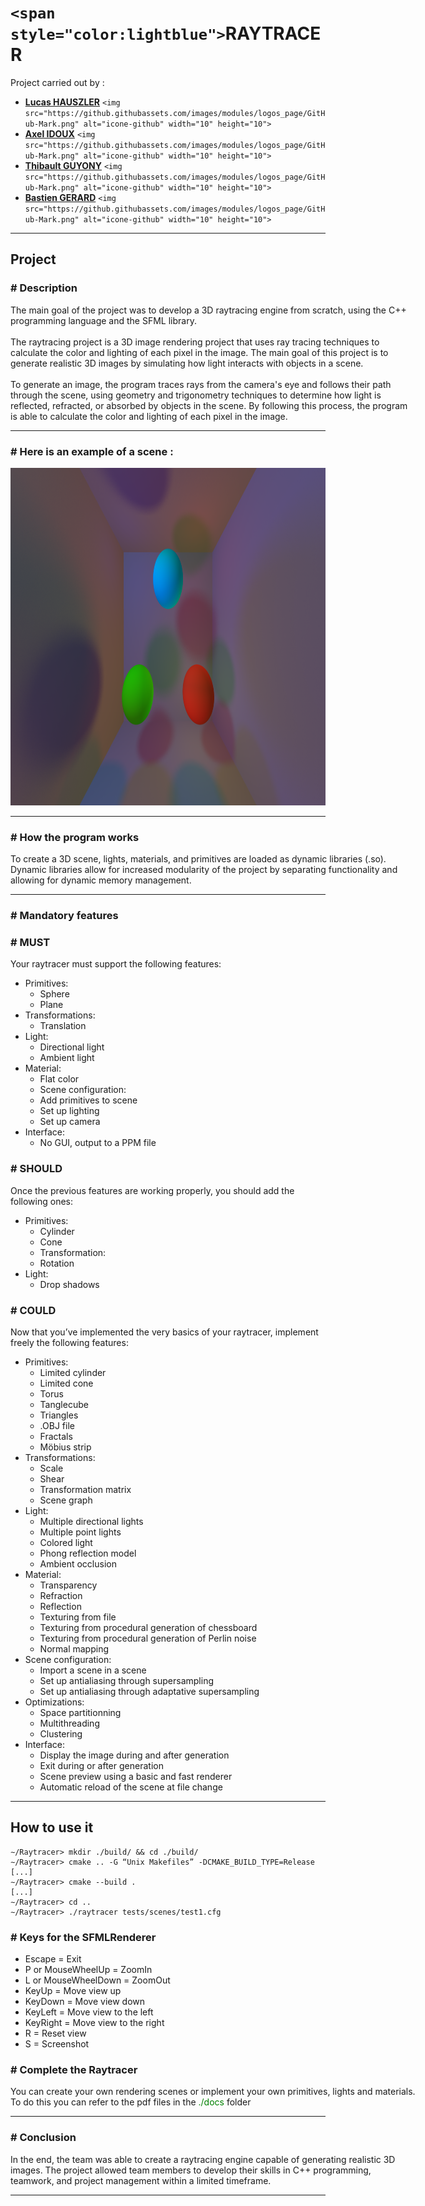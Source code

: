 # `<span style="color:lightblue">`RAYTRACER

Project carried out by :

- [**Lucas HAUSZLER**](https://github.com/ripel2) `<img src="https://github.githubassets.com/images/modules/logos_page/GitHub-Mark.png" alt="icone-github" width="10" height="10">`
- [**Axel IDOUX**](https://github.com/FoxaxeWasTaken) `<img src="https://github.githubassets.com/images/modules/logos_page/GitHub-Mark.png" alt="icone-github" width="10" height="10">`
- [**Thibault GUYONY**](https://github.com/ThibaultGuyony) `<img src="https://github.githubassets.com/images/modules/logos_page/GitHub-Mark.png" alt="icone-github" width="10" height="10">`
- [**Bastien GERARD**](https://github.com/BastienGeRard) `<img src="https://github.githubassets.com/images/modules/logos_page/GitHub-Mark.png" alt="icone-github" width="10" height="10">`

<hr>

## Project

### # Description

<div style="width: 650px;">
The main goal of the project was to develop a 3D raytracing engine from scratch, using the C++ programming language and the SFML library.
</div>

<br>

<div style="width: 650px;">
The raytracing project is a 3D image rendering project that uses ray tracing techniques to calculate the color and lighting of each pixel in the image. The main goal of this project is to generate realistic 3D images by simulating how light interacts with objects in a scene.
</div>

<br>

<div style="width: 650px;">
To generate an image, the program traces rays from the camera's eye and follows their path through the scene, using geometry and trigonometry techniques to determine how light is reflected, refracted, or absorbed by objects in the scene. By following this process, the program is able to calculate the color and lighting of each pixel in the image.
</div>

<hr>

### # Here is an example of a scene :

<img src="docs/colored_lights.png" alt="Example" width="960" height="540">

<hr>

### # How the program works

<div style="width: 650px;">
To create a 3D scene, lights, materials, and primitives are loaded as dynamic libraries (.so). Dynamic libraries allow for increased modularity of the project by separating functionality and allowing for dynamic memory management.
</div>

<hr>

### # Mandatory features

### # MUST

Your raytracer must support the following features:

- Primitives:
  - Sphere
  - Plane
- Transformations:
  - Translation
- Light:
  - Directional light
  - Ambient light
- Material:
  - Flat color
  - Scene configuration:
  - Add primitives to scene
  - Set up lighting
  - Set up camera
- Interface:
  - No GUI, output to a PPM file

### # SHOULD

Once the previous features are working properly, you should add the following ones:

- Primitives:
  - Cylinder
  - Cone
  - Transformation:
  - Rotation
- Light:
  - Drop shadows

### # COULD

Now that you’ve implemented the very basics of your raytracer, implement freely the following features:

- Primitives:
  - Limited cylinder
  - Limited cone
  - Torus
  - Tanglecube
  - Triangles
  - .OBJ file
  - Fractals
  - Möbius strip
- Transformations:
  - Scale
  - Shear
  - Transformation matrix
  - Scene graph
- Light:
  - Multiple directional lights
  - Multiple point lights
  - Colored light
  - Phong reflection model
  - Ambient occlusion
- Material:
  - Transparency
  - Refraction
  - Reflection
  - Texturing from file
  - Texturing from procedural generation of chessboard
  - Texturing from procedural generation of Perlin noise
  - Normal mapping
- Scene configuration:
  - Import a scene in a scene
  - Set up antialiasing through supersampling
  - Set up antialiasing through adaptative supersampling
- Optimizations:
  - Space partitionning
  - Multithreading
  - Clustering
- Interface:
  - Display the image during and after generation
  - Exit during or after generation
  - Scene preview using a basic and fast renderer
  - Automatic reload of the scene at file change

<hr>

## How to use it

```
∼/Raytracer> mkdir ./build/ && cd ./build/
∼/Raytracer> cmake .. -G “Unix Makefiles” -DCMAKE_BUILD_TYPE=Release
[...]
∼/Raytracer> cmake --build .
[...]
∼/Raytracer> cd ..
∼/Raytracer> ./raytracer tests/scenes/test1.cfg

```

### # Keys for the SFMLRenderer

* Escape = Exit
* P or MouseWheelUp = ZoomIn
* L or MouseWheelDown = ZoomOut
* KeyUp = Move view up
* KeyDown = Move view down
* KeyLeft = Move view to the left
* KeyRight = Move view to the right
* R = Reset view
* S = Screenshot

### # Complete the Raytracer

<div style="width: 650px;">
You can create your own rendering scenes or implement your own primitives, lights and materials. To do this you can refer to the pdf files in the <span style="color:green">./docs</span> folder
</div>

<hr>

### # Conclusion

<div style="width: 650px;">
In the end, the team was able to create a raytracing engine capable of generating realistic 3D images. The project allowed team members to develop their skills in C++ programming, teamwork, and project management within a limited timeframe.
</div>

<hr>
